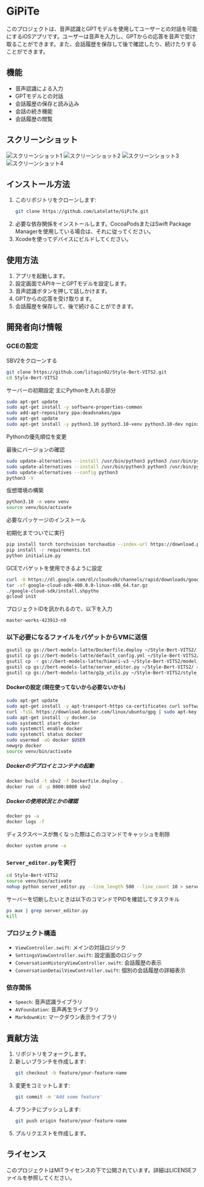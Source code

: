 # GiPiTe

このプロジェクトは、音声認識とGPTモデルを使用してユーザーとの対話を可能にするiOSアプリです。ユーザーは音声を入力し、GPTからの応答を音声で受け取ることができます。また、会話履歴を保存して後で確認したり、続けたりすることができます。

## 機能

- 音声認識による入力
- GPTモデルとの対話
- 会話履歴の保存と読み込み
- 会話の続き機能
- 会話履歴の閲覧

## スクリーンショット

![スクリーンショット1](Resources/splashscreen.jpeg)
![スクリーンショット2](Resources/main-screen.jpeg)
![スクリーンショット3](Resources/settings-screen.jpeg)
![スクリーンショット4](Resources/history-view.jpeg)



## インストール方法

1. このリポジトリをクローンします:
    ```sh
    git clone https://github.com/Latelatte/GiPiTe.git
    ```
2. 必要な依存関係をインストールします。CocoaPodsまたはSwift Package Managerを使用している場合は、それに従ってください。
3. Xcodeを使ってデバイスにビルドしてください。


## 使用方法

1. アプリを起動します。
2. 設定画面でAPIキーとGPTモデルを設定します。
3. 音声認識ボタンを押して話しかけます。
4. GPTからの応答を受け取ります。
5. 会話履歴を保存して、後で続けることができます。

## 開発者向け情報

### GCEの設定

SBV2をクローンする

```bash
git clone https://github.com/litagin02/Style-Bert-VITS2.git
cd Style-Bert-VITS2
```

サーバーの初期設定 主にPythonを入れる部分

```bash
sudo apt-get update
sudo apt-get install -y software-properties-common
sudo add-apt-repository ppa:deadsnakes/ppa
sudo apt-get update
sudo apt-get install -y python3.10 python3.10-venv python3.10-dev nginx
```

Pythonの優先順位を変更

最後にバージョンの確認

```bash
sudo update-alternatives --install /usr/bin/python3 python3 /usr/bin/python3.8 1
sudo update-alternatives --install /usr/bin/python3 python3 /usr/bin/python3.10 2
sudo update-alternatives --config python3
python3 -V
```

仮想環境の構築

```bash
python3.10 -m venv venv
source venv/bin/activate
```

必要なパッケージのインストール

初期化までついでに実行

```bash
pip install torch torchvision torchaudio --index-url https://download.pytorch.org/whl/cu118
pip install -r requirements.txt
python initialize.py
```

GCEでバゲットを使用できるように設定

```bash
curl -O https://dl.google.com/dl/cloudsdk/channels/rapid/downloads/google-cloud-sdk-400.0.0-linux-x86_64.tar.gz
tar -xf google-cloud-sdk-400.0.0-linux-x86_64.tar.gz
./google-cloud-sdk/install.shpytho
gcloud init
```

プロジェクトIDを訊かれるので、以下を入力

```bash
master-works-423913-n9
```

### 以下必要になるファイルをバゲットからVMに送信

```bash
gsutil cp gs://bert-models-latte/Dockerfile.deploy ~/Style-Bert-VITS2/ # Dockerfileをコピー
gsutil cp gs://bert-models-latte/default_config.yml ~/Style-Bert-VITS2/ # configファイルをコピー
gsutil cp -r gs://bert-models-latte/himari-v3 ~/Style-Bert-VITS2/model_assets/ # himariのモデルファイルをコピー
gsutil cp gs://bert-models-latte/server_editor.py ~/Style-Bert-VITS2/ # server_editorをコピー
gsutil cp gs://bert-models-latte/g2p_utils.py ~/Style-Bert-VITS2/style_bert_vits2/nlp/japanese/ # g2p_utilsをコピー
```

#### Dockerの設定 (現在使ってないから必要ないかも)

```bash
sudo apt-get update
sudo apt-get install -y apt-transport-https ca-certificates curl software-properties-common
curl -fsSL https://download.docker.com/linux/ubuntu/gpg | sudo apt-key add -
sudo apt-get install -y docker.io
sudo systemctl start docker
sudo systemctl enable docker
sudo systemctl status docker
sudo usermod -aG docker $USER
newgrp docker
source venv/bin/activate
```

##### Dockerのデプロイとコンテナの起動

```bash
docker build -t sbv2 -f Dockerfile.deploy .
docker run -d -p 8000:8000 sbv2
```

##### Dockerの使用状況とかの確認

```bash
docker ps -a
docker logs -f
```

ディスクスペースが無くなった際はこのコマンドでキャッシュを削除

```bash
docker system prune -a
```

### `Server_editor.py`を実行

```bash
cd Style-Bert-VITS2
source venv/bin/activate
nohup python server_editor.py --line_length 500 --line_count 10 > server.log 2>&1 &
```

サーバーを切断したいときは以下のコマンドでPIDを確認してタスクキル

```bash
ps aux | grep server_editor.py
kill
```


### プロジェクト構造

- `ViewController.swift`: メインの対話ロジック
- `SettingsViewController.swift`: 設定画面のロジック
- `ConversationHistoryViewController.swift`: 会話履歴の表示
- `ConversationDetailViewController.swift`: 個別の会話履歴の詳細表示

### 依存関係

- `Speech`: 音声認識ライブラリ
- `AVFoundation`: 音声再生ライブラリ
- `MarkdownKit`: マークダウン表示ライブラリ

## 貢献方法

1. リポジトリをフォークします。
2. 新しいブランチを作成します:
    ```sh
    git checkout -b feature/your-feature-name
    ```
3. 変更をコミットします:
    ```sh
    git commit -m 'Add some feature'
    ```
4. ブランチにプッシュします:
    ```sh
    git push origin feature/your-feature-name
    ```
5. プルリクエストを作成します。

## ライセンス

このプロジェクトはMITライセンスの下で公開されています。詳細はLICENSEファイルを参照してください。
